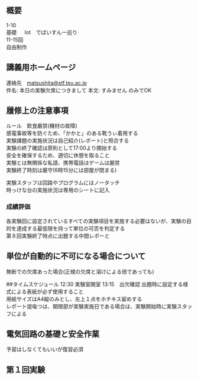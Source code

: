 ## 概要
1-10  
基礎    　
Iot　でばいすん一巡り  
11-15回  
自由制作


## 講義用ホームページ
連絡先　matsushita@stf.teu.ac.jp  
件名: 本日の実験欠席につきまして
本文: すみません のみでOK
## 履修上の注意事項
ルール　飲食厳禁(機材の故障)  
感電事故等を防ぐため、「かかと」のある靴うぃ着用する  
実験課題の実施状況は自己紹介(レポート)と照合する  
実験の終了確認は原則として17:00より開始する  
安全を確保するため、適切に休憩を取ること  
実験とは無関係な私語、携帯電話はゲームは厳禁  
実験終了時刻は厳守(6時15分には部屋が閉まる)  

実験スタッフは回路やプログラムにはノータッチ  
時っけな台の実施状況は専用のシートに記入  

### 成績評価
各実験回に設定されているすべての実験項目を実施する必要はないが、実験の目的を達成する最低限を持って単位の可否を判定する  
第８回実験終了時点に出題する中間レポーと
## 単位が自動的に不可になる場合について 
無断での欠席あった場合(正規の欠席と溶けによる倍であっても)


##タイムスケジュール
12:30 実験室開室
13:15　出欠確認
出題時に設定する様式による表紙が必ず使用すること  
用紙サイズはA4縦のみとし、左上１点をホチキス留めする  
レポート提喩つは、期限部が実験実施日である場合は、実験開始時に実験スタッフによる

## 電気回路の基礎と安全作業


予習はしなくてもいいが復習必須


## 第１回実験